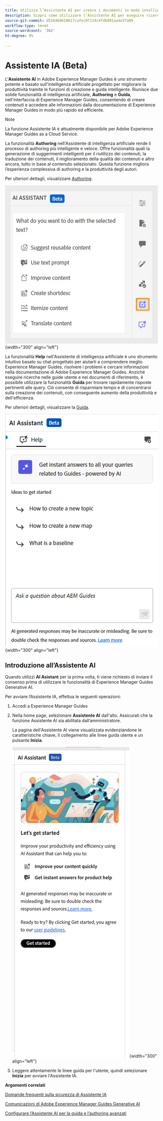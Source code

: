 ```yaml
---
title: Utilizza l’Assistente AI per creare i documenti in modo intelligente "
description: Scopri come utilizzare l’Assistente AI per eseguire ricerche e creare documenti in modo intelligente in Adobe Experience Manager Guides.
source-git-commit: d51b460610617cafec07124c4fdb091aa4e37a09
workflow-type: tm+mt
source-wordcount: '362'
ht-degree: 0%

---
```


# Assistente IA (Beta)

L&#39;**Assistente AI** in Adobe Experience Manager Guides è uno strumento potente e basato sull&#39;intelligenza artificiale progettato per migliorare la produttività tramite le funzioni di creazione e guida intelligente. Riunisce due solide funzionalità di intelligenza artificiale, **Authoring** e **Guida**, nell&#39;interfaccia di Experience Manager Guides, consentendo di creare contenuti e accedere alle informazioni dalla documentazione di Experience Manager Guides in modo più rapido ed efficiente.

>[!NOTE]
>
> La funzione Assistente IA è attualmente disponibile per Adobe Experience Manager Guides as a Cloud Service.

La funzionalità **Authoring** nell&#39;Assistente di intelligenza artificiale rende il processo di authoring più intelligente e veloce. Offre funzionalità quali la generazione di suggerimenti intelligenti per il riutilizzo dei contenuti, la traduzione dei contenuti, il miglioramento della qualità dei contenuti e altro ancora, tutto in base al contenuto selezionato. Questa funzione migliora l’esperienza complessiva di authoring e la produttività degli autori.

Per ulteriori dettagli, visualizzare [Authoring](./ai-assistant-right-panel.md).

![assistente ai](./images/ai-assistant-panel.png){width="300" align="left"}

La funzionalità **Help** nell&#39;Assistente di intelligenza artificiale è uno strumento intuitivo basato su chat progettato per aiutarti a comprendere meglio Experience Manager Guides, risolvere i problemi e cercare informazioni nella documentazione di Adobe Experience Manager Guides. Anziché eseguire ricerche nelle guide utente e nei documenti di riferimento, è possibile utilizzare la funzionalità **Guida** per trovare rapidamente risposte pertinenti alle query. Ciò consente di risparmiare tempo e di concentrarsi sulla creazione dei contenuti, con conseguente aumento della produttività e dell&#39;efficienza.

Per ulteriori dettagli, visualizzare la [Guida](./ai-based-smart-help.md).


![Pannello Guida avanzato](images/smart-help-panel.png){width="300" align="left"}

## Introduzione all’Assistente AI

Quando utilizzi **AI Asistant** per la prima volta, ti viene richiesto di inviare il consenso prima di utilizzare le funzionalità di Experience Manager Guides Generative AI.

Per avviare l’Assistente IA, effettua le seguenti operazioni:

1. Accedi a Experience Manager Guides
1. Nella home page, selezionare **Assistente AI** dall&#39;alto.   Assicurati che la funzione Assistente AI sia abilitata dall’amministratore.

   La pagina dell&#39;Assistente AI viene visualizzata evidenziandone le caratteristiche chiave, il collegamento alle linee guida utente e un pulsante **Inizia**.

   ![Pannello Guida avanzato](images/get-started-ai.png){width="300" align="left"}

1. Leggere attentamente le linee guida per l&#39;utente, quindi selezionare **Inizia** per avviare l&#39;Assistente IA.

**Argomenti correlati**

[Domande frequenti sulla sicurezza di Assistente IA](./ai-assistant-faq.md)

[Comunicazioni di Adobe Experience Manager Guides Generative AI](./adobe-generative-ai-disclosures.md)

[Configurare l’Assistente AI per la guida e l’authoring avanzati](../cs-install-guide/conf-smart-suggestions.md)





